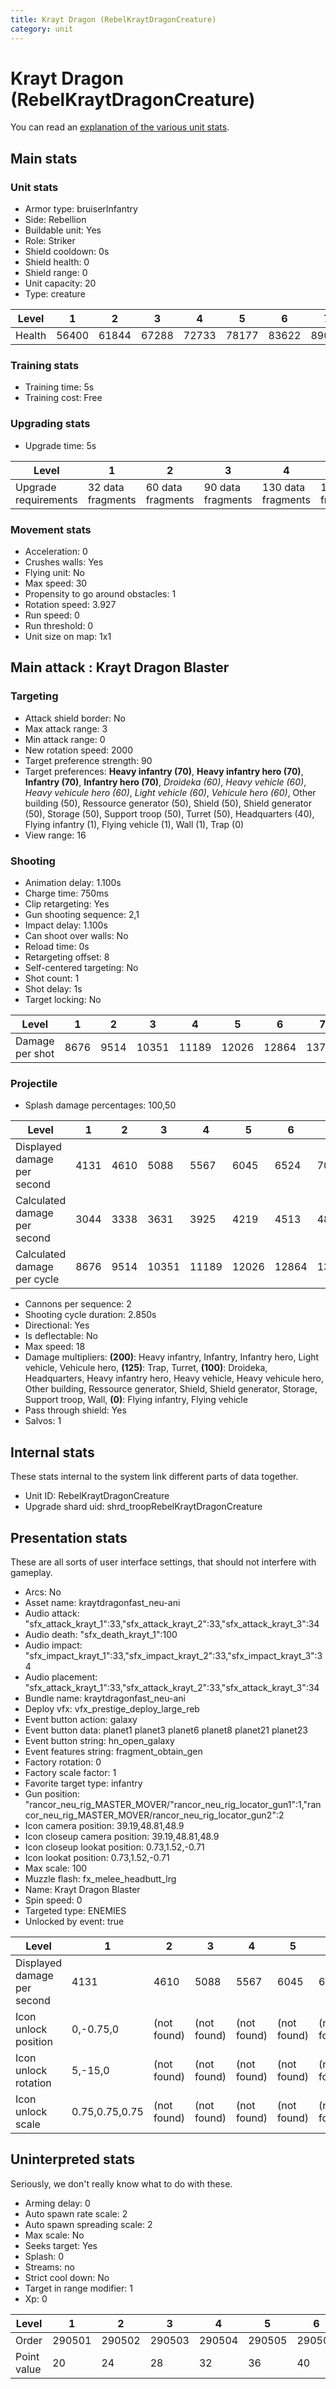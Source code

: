 ```yaml
---
title: Krayt Dragon (RebelKraytDragonCreature)
category: unit
---
```


# Krayt Dragon (RebelKraytDragonCreature)

You can read an [explanation  of the various unit stats](unitexplained.md).

## Main stats

### Unit stats

  * Armor type: bruiserInfantry
  * Side: Rebellion
  * Buildable unit: Yes
  * Role: Striker
  * Shield cooldown: 0s
  * Shield health: 0
  * Shield range: 0
  * Unit capacity: 20
  * Type: creature

|Level |1    |2    |3    |4    |5    |6    |7    |8    |9    |10    |
|------|-----|-----|-----|-----|-----|-----|-----|-----|-----|------|
|Health|56400|61844|67288|72733|78177|83622|89066|94511|99955|105400|


### Training stats

  * Training time: 5s
  * Training cost: Free

### Upgrading stats

  * Upgrade time: 5s

|Level               |1                |2                |3                |4                 |5                 |6                 |7                 |8                 |9                 |10                |
|--------------------|-----------------|-----------------|-----------------|------------------|------------------|------------------|------------------|------------------|------------------|------------------|
|Upgrade requirements|32 data fragments|60 data fragments|90 data fragments|130 data fragments|180 data fragments|240 data fragments|310 data fragments|400 data fragments|520 data fragments|680 data fragments|


### Movement stats

  * Acceleration: 0
  * Crushes walls: Yes
  * Flying unit: No
  * Max speed: 30
  * Propensity to go around obstacles: 1
  * Rotation speed: 3.927
  * Run speed: 0
  * Run threshold: 0
  * Unit size on map: 1x1

## Main attack : Krayt Dragon Blaster

### Targeting

  * Attack shield border: No
  * Max attack range: 3
  * Min attack range: 0
  * New rotation speed: 2000
  * Target preference strength: 90
  * Target preferences: **Heavy infantry (70)**, **Heavy infantry hero (70)**, **Infantry (70)**, **Infantry hero (70)**, _Droideka (60)_, _Heavy vehicle (60)_, _Heavy vehicule hero (60)_, _Light vehicle (60)_, _Vehicule hero (60)_, Other building (50), Ressource generator (50), Shield (50), Shield generator (50), Storage (50), Support troop (50), Turret (50), Headquarters (40), Flying infantry (1), Flying vehicle (1), Wall (1), Trap (0)
  * View range: 16

### Shooting

  * Animation delay: 1.100s
  * Charge time: 750ms
  * Clip retargeting: Yes
  * Gun shooting sequence: 2,1
  * Impact delay: 1.100s
  * Can shoot over walls: No
  * Reload time: 0s
  * Retargeting offset: 8
  * Self-centered targeting: No
  * Shot count: 1
  * Shot delay: 1s
  * Target locking: No

|Level          |1   |2   |3    |4    |5    |6    |7    |8    |9    |10   |
|---------------|----|----|-----|-----|-----|-----|-----|-----|-----|-----|
|Damage per shot|8676|9514|10351|11189|12026|12864|13701|14538|15376|16213|


### Projectile

  * Splash damage percentages: 100,50

|Level                       |1   |2   |3    |4    |5    |6    |7    |8    |9    |10   |
|----------------------------|----|----|-----|-----|-----|-----|-----|-----|-----|-----|
|Displayed damage per second |4131|4610|5088 |5567 |6045 |6524 |7003 |7481 |7960 |8438 |
|Calculated damage per second|3044|3338|3631 |3925 |4219 |4513 |4807 |5101 |5395 |5688 |
|Calculated damage per cycle |8676|9514|10351|11189|12026|12864|13701|14538|15376|16213|


  * Cannons per sequence: 2
  * Shooting cycle duration: 2.850s
  * Directional: Yes
  * Is deflectable: No
  * Max speed: 18
  * Damage multipliers: **(200)**: Heavy infantry, Infantry, Infantry hero, Light vehicle, Vehicule hero, **(125)**: Trap, Turret, **(100)**: Droideka, Headquarters, Heavy infantry hero, Heavy vehicle, Heavy vehicule hero, Other building, Ressource generator, Shield, Shield generator, Storage, Support troop, Wall, **(0)**: Flying infantry, Flying vehicle
  * Pass through shield: Yes
  * Salvos: 1

## Internal stats

These stats internal to the system link different parts of data together.

  * Unit ID: RebelKraytDragonCreature
  * Upgrade shard uid: shrd_troopRebelKraytDragonCreature

## Presentation stats

These are all sorts of user interface settings, that should not interfere with gameplay.

  * Arcs: No
  * Asset name: kraytdragonfast_neu-ani
  * Audio attack: "sfx_attack_krayt_1":33,"sfx_attack_krayt_2":33,"sfx_attack_krayt_3":34
  * Audio death: "sfx_death_krayt_1":100
  * Audio impact: "sfx_impact_krayt_1":33,"sfx_impact_krayt_2":33,"sfx_impact_krayt_3":34
  * Audio placement: "sfx_attack_krayt_1":33,"sfx_attack_krayt_2":33,"sfx_attack_krayt_3":34
  * Bundle name: kraytdragonfast_neu-ani
  * Deploy vfx: vfx_prestige_deploy_large_reb
  * Event button action: galaxy
  * Event button data: planet1 planet3 planet6 planet8 planet21 planet23
  * Event button string: hn_open_galaxy
  * Event features string: fragment_obtain_gen
  * Factory rotation: 0
  * Factory scale factor: 1
  * Favorite target type: infantry
  * Gun position: "rancor_neu_rig_MASTER_MOVER/"rancor_neu_rig_locator_gun1":1,"rancor_neu_rig_MASTER_MOVER/rancor_neu_rig_locator_gun2":2
  * Icon camera position: 39.19,48.81,48.9
  * Icon closeup camera position: 39.19,48.81,48.9
  * Icon closeup lookat position: 0.73,1.52,-0.71
  * Icon lookat position: 0.73,1.52,-0.71
  * Max scale: 100
  * Muzzle flash: fx_melee_headbutt_lrg
  * Name: Krayt Dragon Blaster
  * Spin speed: 0
  * Targeted type: ENEMIES
  * Unlocked by event: true

|Level                      |1             |2          |3          |4          |5          |6          |7          |8          |9          |10         |
|---------------------------|--------------|-----------|-----------|-----------|-----------|-----------|-----------|-----------|-----------|-----------|
|Displayed damage per second|4131          |4610       |5088       |5567       |6045       |6524       |7003       |7481       |7960       |8438       |
|Icon unlock position       |0,-0.75,0     |(not found)|(not found)|(not found)|(not found)|(not found)|(not found)|(not found)|(not found)|(not found)|
|Icon unlock rotation       |5,-15,0       |(not found)|(not found)|(not found)|(not found)|(not found)|(not found)|(not found)|(not found)|(not found)|
|Icon unlock scale          |0.75,0.75,0.75|(not found)|(not found)|(not found)|(not found)|(not found)|(not found)|(not found)|(not found)|(not found)|


## Uninterpreted stats

Seriously, we don't really know what to do with these.

  * Arming delay: 0
  * Auto spawn rate scale: 2
  * Auto spawn spreading scale: 2
  * Max scale: No
  * Seeks target: Yes
  * Splash: 0
  * Streams: no
  * Strict cool down: No
  * Target in range modifier: 1
  * Xp: 0

|Level      |1     |2     |3     |4     |5     |6     |7     |8     |9     |10    |
|-----------|------|------|------|------|------|------|------|------|------|------|
|Order      |290501|290502|290503|290504|290505|290506|290507|290508|290509|290510|
|Point value|20    |24    |28    |32    |36    |40    |44    |48    |52    |60    |



